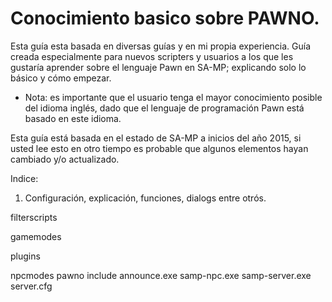 # Conocimiento basico sobre PAWNO.

Esta guía esta basada en diversas guías y en mi propia experiencia. Guía creada especialmente para nuevos scripters y usuarios a los que les gustaría aprender sobre el lenguaje Pawn en SA-MP; explicando solo lo básico y cómo empezar.

* Nota: es importante que el usuario tenga el mayor conocimiento posible del idioma inglés, dado que el lenguaje de programación Pawn está basado en este idioma.

Esta guía está basada en el estado de SA-MP a inicios del año 2015, si usted lee esto en otro tiempo es probable que algunos elementos hayan cambiado y/o actualizado.

Indice:
1. Configuración, explicación, funciones, dialogs entre otrós.

filterscripts

gamemodes

plugins

npcmodes
pawno
include
announce.exe
samp-npc.exe
samp-server.exe
server.cfg
